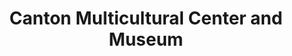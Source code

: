 ---
layout: repo
title: "Canton Multicultural Center and Museum"
id: 23278
permalink: repos/23278/
---